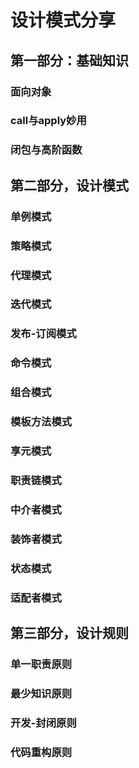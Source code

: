 # 设计模式分享

## 第一部分：基础知识

### 面向对象

### call与apply妙用

### 闭包与高阶函数

## 第二部分，设计模式

### 单例模式

### 策略模式

### 代理模式

### 迭代模式

### 发布-订阅模式

### 命令模式

### 组合模式

### 模板方法模式

### 享元模式

### 职责链模式

### 中介者模式

### 装饰者模式

### 状态模式

### 适配者模式

## 第三部分，设计规则

### 单一职责原则

### 最少知识原则

### 开发-封闭原则

### 代码重构原则
